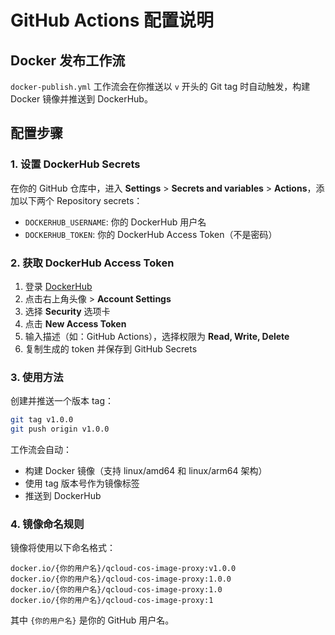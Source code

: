 # GitHub Actions 配置说明

## Docker 发布工作流

`docker-publish.yml` 工作流会在你推送以 `v` 开头的 Git tag 时自动触发，构建 Docker 镜像并推送到 DockerHub。

## 配置步骤

### 1. 设置 DockerHub Secrets

在你的 GitHub 仓库中，进入 **Settings** > **Secrets and variables** > **Actions**，添加以下两个 Repository secrets：

- `DOCKERHUB_USERNAME`: 你的 DockerHub 用户名
- `DOCKERHUB_TOKEN`: 你的 DockerHub Access Token（不是密码）

### 2. 获取 DockerHub Access Token

1. 登录 [DockerHub](https://hub.docker.com/)
2. 点击右上角头像 > **Account Settings**
3. 选择 **Security** 选项卡
4. 点击 **New Access Token**
5. 输入描述（如：GitHub Actions），选择权限为 **Read, Write, Delete**
6. 复制生成的 token 并保存到 GitHub Secrets

### 3. 使用方法

创建并推送一个版本 tag：

```bash
git tag v1.0.0
git push origin v1.0.0
```

工作流会自动：
- 构建 Docker 镜像（支持 linux/amd64 和 linux/arm64 架构）
- 使用 tag 版本号作为镜像标签
- 推送到 DockerHub

### 4. 镜像命名规则

镜像将使用以下命名格式：
```
docker.io/{你的用户名}/qcloud-cos-image-proxy:v1.0.0
docker.io/{你的用户名}/qcloud-cos-image-proxy:1.0.0
docker.io/{你的用户名}/qcloud-cos-image-proxy:1.0
docker.io/{你的用户名}/qcloud-cos-image-proxy:1
```

其中 `{你的用户名}` 是你的 GitHub 用户名。